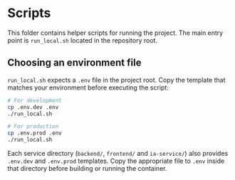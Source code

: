 # Scripts

This folder contains helper scripts for running the project. The main entry point
is `run_local.sh` located in the repository root.

## Choosing an environment file

`run_local.sh` expects a `.env` file in the project root. Copy the template that
matches your environment before executing the script:

```bash
# For development
cp .env.dev .env
./run_local.sh

# For production
cp .env.prod .env
./run_local.sh
```

Each service directory (`backend/`, `frontend/` and `ia-service/`) also provides
`.env.dev` and `.env.prod` templates. Copy the appropriate file to `.env` inside
that directory before building or running the container.
